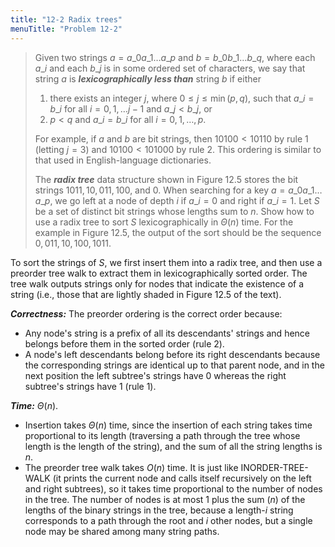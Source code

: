 ```yaml
---
title: "12-2 Radix trees"
menuTitle: "Problem 12-2"
---
```


> Given two strings $a = a\_0a\_1 \ldots a\_p$ and $b = b\_0b\_1 \ldots b\_q$, where each $a\_i$ and each $b\_j$ is in some ordered set of characters, we say that string $a$ is __*lexicographically less than*__ string $b$ if either
>
> 1. there exists an integer $j$, where $0 \le j \le \min(p, q)$, such that $a\_i = b\_i$ for all $i = 0, 1, \ldots j - 1$ and $a\_j < b\_j$, or
> 2. $p < q$ and $a\_i = b\_i$ for all $i = 0, 1, \ldots, p$.
>
> For example, if $a$ and $b$ are bit strings, then $10100 < 10110$ by rule 1 (letting $j = 3$) and $10100 < 101000$ by rule 2. This ordering is similar to that used in English-language dictionaries.
>
> The __*radix tree*__ data structure shown in Figure 12.5 stores the bit strings $1011, 10, 011, 100$, and $0$. When searching for a key $a = a\_0a\_1 \ldots a\_p$, we go left at a node of depth $i$ if $a\_i = 0$ and right if $a\_i = 1$. Let $S$ be a set of distinct bit strings whose lengths sum to $n$. Show how to use a radix tree to sort $S$ lexicographically in $\Theta(n)$ time. For the example in Figure 12.5, the output of the sort should be the sequence $0, 011, 10, 100, 1011$.

To sort the strings of $S$, we first insert them into a radix tree, and then use a preorder tree walk to extract them in lexicographically sorted order. The tree walk outputs strings only for nodes that indicate the existence of a string (i.e., those that are lightly shaded in Figure 12.5 of the text).

__*Correctness:*__ The preorder ordering is the correct order because:

- Any node's string is a prefix of all its descendants' strings and hence belongs before them in the sorted order (rule 2).
- A node's left descendants belong before its right descendants because the corresponding strings are identical up to that parent node, and in the next position the left subtree's strings have $0$ whereas the right subtree's strings have $1$ (rule 1).

__*Time:*__ $\Theta(n)$.

- Insertion takes $\Theta(n)$ time, since the insertion of each string takes time proportional to its length (traversing a path through the tree whose length is the length of the string), and the sum of all the string lengths is $n$.
- The preorder tree walk takes $O(n)$ time. It is just like $\text{INORDER-TREE-WALK}$ (it prints the current node and calls itself recursively on the left and right subtrees), so it takes time proportional to the number of nodes in the tree. The number of nodes is at most $1$ plus the sum $(n)$ of the lengths of the binary strings in the tree, because a length-$i$ string corresponds to a path through the root and $i$ other nodes, but a single node may be shared among many string paths.
